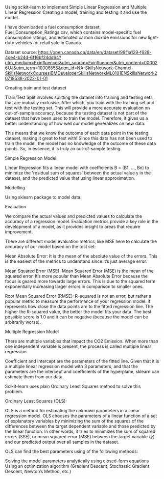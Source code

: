 Using scikit-learn to implement Simple Linear Regression and Multiple Linear Regression
Creating a model, training and testing it and use the model.

I have downloaded a fuel consumption dataset, Fuel_Consumption_Ratings.csv, 
which contains model-specific fuel consumption ratings,
and estimated carbon dioxide emissions for new light-duty vehicles for retail sale in Canada. 

Dataset source: https://open.canada.ca/data/en/dataset/98f1a129-f628-4ce4-b24d-6f16bf24dd64?utm_medium=Exinfluencer&utm_source=Exinfluencer&utm_content=000026UJ&utm_term=10006555&utm_id=NA-SkillsNetwork-Channel-SkillsNetworkCoursesIBMDeveloperSkillsNetworkML0101ENSkillsNetwork20718538-2022-01-01



Creating train and test dataset

Train/Test Split involves splitting the dataset into training and testing sets that are mutually exclusive. 
After which, you train with the training set and test with the testing set. 
This will provide a more accurate evaluation on out-of-sample accuracy,
because the testing dataset is not part of the dataset that have been used to train the model. 
Therefore, it gives us a better understanding of how well our model generalizes on new data.

This means that we know the outcome of each data point in the testing dataset, making it great to test with! 
Since this data has not been used to train the model, the model has no knowledge of the outcome of these data points. 
So, in essence, it is truly an out-of-sample testing.

Simple Regression Model

Linear Regression fits a linear model with coefficients B = (B1, ..., Bn) 
to minimize the 'residual sum of squares' between the actual value y in the dataset, 
and the predicted value that using linear approximation.

Modelling

Using sklearn package to model data.

Evaluation

We compare the actual values and predicted values to calculate the accuracy of a regression model. 
Evaluation metrics provide a key role in the development of a model, 
as it provides insight to areas that require improvement.

There are different model evaluation metrics, like MSE here to calculate the accuracy of our model based on the test set:

Mean Absolute Error: 
It is the mean of the absolute value of the errors. 
This is the easiest of the metrics to understand since it’s just average error.

Mean Squared Error (MSE): 
Mean Squared Error (MSE) is the mean of the squared error. 
It’s more popular than Mean Absolute Error because the focus is geared more towards large errors. 
This is due to the squared term exponentially increasing larger errors in comparison to smaller ones.

Root Mean Squared Error (RMSE):
R-squared is not an error, but rather a popular metric to measure the performance of your regression model. 
It represents how close the data points are to the fitted regression line. 
The higher the R-squared value, the better the model fits your data. 
The best possible score is 1.0 and it can be negative (because the model can be arbitrarily worse).


Multiple Regression Model

There are multiple variables that impact the CO2 Emission. 
When more than one independent variable is present, the process is called multiple linear regression. 

Coefficient and Intercept are the parameters of the fitted line. 
Given that it is a multiple linear regression model with 3 parameters, 
and that the parameters are the intercept and coefficients of the hyperplane, 
sklearn can estimate them from our data. 

Scikit-learn uses plain Ordinary Least Squares method to solve this problem.

Ordinary Least Squares (OLS):

OLS is a method for estimating the unknown parameters in a linear regression model. 
OLS chooses the parameters of a linear function of a set of explanatory variables 
by minimizing the sum of the squares of the differences between the target dependent variable and those predicted 
by the linear function. 
In other words, it tries to minimizes the sum of squared errors (SSE),
or mean squared error (MSE) between the target variable (y) and our predicted output over all samples in the dataset.

OLS can find the best parameters using of the following methods:

Solving the model parameters analytically using closed-form equations
Using an optimization algorithm (Gradient Descent, Stochastic Gradient Descent, Newton’s Method, etc.)
